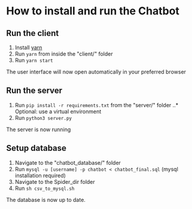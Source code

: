 # How to install and run the Chatbot
## Run the client
1. Install [yarn](https://yarnpkg.com/lang/en/docs/install)
2. Run `yarn` from inside the "client/" folder
3. Run `yarn start`

The user interface will now open automatically in your preferred browser

## Run the server
1. Run `pip install -r requirements.txt` from the "server/" folder
..* Optional: use a virtual environment
2. Run `python3 server.py`

The server is now running

## Setup database
1. Navigate to the "chatbot_database/" folder
2. Run `mysql -u [username] -p chatbot < chatbot_final.sql` (mysql installation required)
3. Navigate to the Spider_dir folder
4. Run `sh csv_to_mysql.sh`

The database is now up to date.
